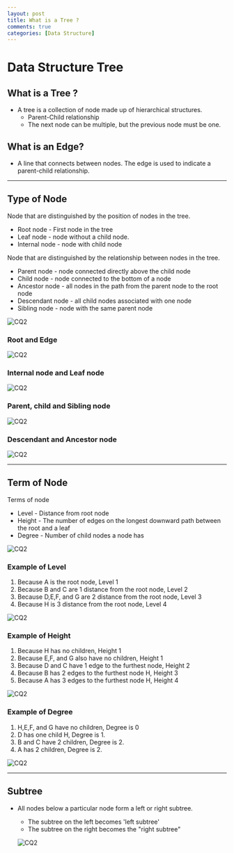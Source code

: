 ```yaml
---
layout: post
title: What is a Tree ?
comments: true
categories: [Data Structure]
---
```


# Data Structure Tree

## What is a Tree ?

- A tree is a collection of node made up of hierarchical structures.
  - Parent-Child relationship
  - The next node can be multiple, but the previous node must be one.

## What is an Edge?

- A line that connects between nodes. The edge is used to indicate a parent-child relationship.

---

## Type of Node

Node that are distinguished by the position of nodes in the tree.

- Root node - First node in the tree
- Leaf node - node without a child node.
- Internal node - node with child node

Node that are distinguished by the relationship between nodes in the tree.

- Parent node - node connected directly above the child node
- Child node - node connected to the bottom of a node
- Ancestor node - all nodes in the path from the parent node to the root node
- Descendant node - all child nodes associated with one node
- Sibling node - node with the same parent node

![CQ2](/public/images/tree2.PNG)

### Root and Edge

![CQ2](/public/images/tree3.PNG)

### Internal node and Leaf node

![CQ2](/public/images/tree4.PNG)

### Parent, child and Sibling node

![CQ2](/public/images/tree5.PNG)

### Descendant and Ancestor node

![CQ2](/public/images/tree10.PNG)

---

## Term of Node

Terms of node

- Level - Distance from root node
- Height - The number of edges on the longest downward path between the root and a leaf
- Degree - Number of child nodes a node has

![CQ2](/public/images/tree6.PNG)

### Example of Level

1. Because A is the root node, Level 1
2. Because B and C are 1 distance from the root node, Level 2
3. Because D,E,F, and G are 2 distance from the root node, Level 3
4. Because H is 3 distance from the root node, Level 4

![CQ2](/public/images/tree7.PNG)

### Example of Height

1. Because H has no children, Height 1
2. Because E,F, and G also have no children, Height 1
3. Because D and C have 1 edge to the furthest node, Height 2
4. Because B has 2 edges to the furthest node H, Height 3
5. Because A has 3 edges to the furthest node H, Height 4

![CQ2](/public/images/tree8.PNG)

### Example of Degree

1. H,E,F, and G have no children, Degree is 0
2. D has one child H, Degree is 1.
3. B and C have 2 children, Degree is 2.
4. A has 2 children, Degree is 2.

![CQ2](/public/images/tree9.PNG)

---

## Subtree

- All nodes below a particular node form a left or right subtree.

  - The subtree on the left becomes 'left subtree'
  - The subtree on the right becomes the "right subtree"

  ![CQ2](/public/images/subtree2.PNG)
